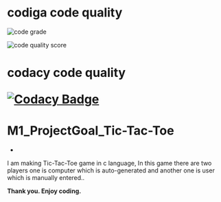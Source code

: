<h1>codiga code quality</h1>

![code grade](https://api.codiga.io/project/31508/status/svg)

![code quality score](https://api.codiga.io/project/31508/score/svg)

<h1>codacy code quality
  
[![Codacy Badge](https://app.codacy.com/project/badge/Grade/468d1d28493442abaf5f4c359d535ee5)](https://www.codacy.com/gh/NEKKANTIsuryasai/M1_ProjectGoal_Tic-Tac-Toe/dashboard?utm_source=github.com&amp;utm_medium=referral&amp;utm_content=NEKKANTIsuryasai/M1_ProjectGoal_Tic-Tac-Toe&amp;utm_campaign=Badge_Grade)

# M1_ProjectGoal_Tic-Tac-Toe
-
I am making Tic-Tac-Toe game in c language, In this game there are two players one is computer which is auto-generated and another one is user which is manually entered..

<b>Thank you. Enjoy coding.</b>
